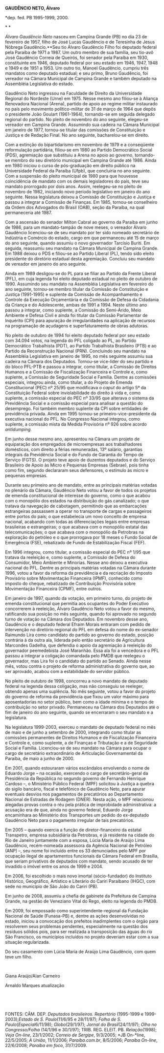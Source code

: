 **GAUDÊNCIO NETO, Álvaro**

\*dep. fed. PB 1995-1999, 2000.

* *

*Álvaro Gaudêncio Neto* nasceu em Campina Grande (PB) no dia 23 de
fevereiro de 1957, filho de José Lucas Gaudêncio e de Teresinha de Jesus
Nóbrega Gaudêncio.**Seu tio Álvaro Gaudêncio Filho foi deputado federal
pela Paraíba de 1971 a 1987. Um outro membro de sua família, seu tio-avô
José Gaudêncio Correia de Queirós, foi senador pela Paraíba em 1930,
constituinte em 1946, deputado federal por seu estado em 1946, 1947,
1948 e 1949 e de 1951 a 1953. Um outro tio, Manoel Gaudêncio, cumpriu
três mandatos como deputado estadual; e seu primo, Bruno Gaudêncio, foi
vereador na Câmara Municipal de Campina Grande e também deputado na
Assembléia Legislativa do estado.

Gaudêncio Neto ingressou na Faculdade de Direito da Universidade
Regional do Nordeste (Urne) em 1975. Nesse mesmo ano filiou-se à Aliança
Renovadora Nacional (Arena), partido de apoio ao regime militar
instaurado no país pelo movimento político-militar de 31 de março de
1964 que depôs o presidente João Goulart (1961-1964), tornando-se em
seguida delegado regional do partido. No pleito de novembro do ano
seguinte, elegeu-se vereador em Campina Grande. Assumindo sua cadeira na
Câmara Municipal em janeiro de 1977, tornou-se titular das comissões de
Constituição e Justiça e de Redação Final. No ano seguinte,
bacharelou-se em direito.

Com a extinção do bipartidarismo em novembro de 1979 e a conseqüente
reformulação partidária, filiou-se em 1980 ao Partido Democrático Social
(PDS), agremiação que substituiu a Arena no apoio ao governo,
tornando-se membro do seu diretório municipal em Campina Grande até
1986. Ainda em 1980 iniciou o curso de pós-graduação em direito público
na Universidade Federal da Paraíba (Ufpb), que concluiria no ano
seguinte. Com a suspensão do pleito municipal de 1980 para que houvesse
coincidência de mandato com os demais legisladores do país, teve seu
mandato prorrogado por dois anos. Assim, reelegeu-se no pleito de
novembro de 1982, iniciando novo período legislativo em janeiro do ano
seguinte. Nessa legislatura deixou a Comissão de Constituição e Justiça
e passou a integrar a Comissão de Finanças. Em 1985, tornou-se
conselheiro da Ordem dos Advogados do Brasil (OAB), seção da Paraíba, na
qual permaneceria até 1987.

Com a ascensão do senador Mílton Cabral ao governo da Paraíba em junho
de 1986, para um mandato-tampão de nove meses, o vereador Álvaro
Gaudêncio licenciou-se de seu mandato por ter sido nomeado secretário de
Indústria e Comércio do estado, cargo em que permaneceu até 15 de março
do ano seguinte, quando assumiu o novo governador Tarcísio Buriti. Em
seguida, reassumiu seu mandato na Câmara Municipal de Campina Grande. Em
1988 deixou o PDS e filiou-se ao Partido Liberal (PL), tendo sido eleito
presidente do diretório estadual desta agremiação. Concluiu seu mandato
de vereador em janeiro do ano seguinte.

Ainda em 1989 desligou-se do PL para se filiar ao Partido da Frente
Liberal (PFL), em cuja legenda foi eleito deputado estadual no pleito de
outubro de 1990. Assumindo seu mandato na Assembléia Legislativa em
fevereiro do ano seguinte, tornou-se membro titular da Comissão de
Constituição e Justiça (1991-1995) e suplente da Comissão de
Acompanhamento e Controle da Execução Orçamentária e da Comissão de
Defesa da Cidadania da Criança e do Adolescente, ambas de 1991 a 1994.
Neste último ano passou a integrar, como suplente, a Comissão do
Semi-Árido, Meio Ambiente e Defesa Civil e ainda foi titular da Comissão
Parlamentar de Inquérito (CPI) para apuração de irregularidades na
aplicação de recursos na programação de açudagens e superfaturamento de
obras adutoras.

No pleito de outubro de 1994 foi eleito deputado federal por seu estado
com 34.094 votos, na legenda do PFL coligado ao PL, ao Partido
Democrático Trabalhista (PDT), ao Partido Trabalhista Brasileiro (PTB) e
ao Partido da Reconstrução Nacional (PRN). Concluindo seu mandato na
Assembléia Legislativa em janeiro de 1995, no mês seguinte assumiu sua
cadeira na Câmara dos Deputados. Tornou-se vice-líder do seu partido e
do bloco PFL-PTB e passou a integrar, como titular, a Comissão de
Direitos Humanos e a Comissão de Fiscalização Financeira e Controle e,
como suplente, a Comissão de Seguridade Social e Família. Dentre as
comissões especiais, integrou ainda, como titular, a do Projeto de
Emenda Constitucional (PEC) nº 25/95 que modificava o *caput* do artigo
5º da Constituição Federal sobre inviolabilidade do direito à vida e,
como suplente, a comissão especial do PEC nº 33/95 que alterava o
sistema da Previdência Social e a comissão especial para analisar a
questão do desemprego. Foi também membro suplente da CPI sobre entidades
de previdência privada. Ainda em 1995 tornou-se primeiro-vice-presidente
da executiva nacional do PFL. No Congresso Nacional integrou, como
suplente, a comissão mista da Medida Provisória nº 926 sobre acordo
*antidumping*.

Em junho desse mesmo ano, apresentou na Câmara um projeto de equiparação
dos empregados de microempresas aos trabalhadores domésticos, com
direito a férias remuneradas, 13º salário, garantias integrais da
Previdência Social e do Fundo de Garantia do Tempo de Serviço (FGTS). O
projeto teve apoio de duzentos deputados e do Serviço Brasileiro de
Apoio às Micro e Pequenas Empresas (Sebrae), pois tinha como fim,
segundo declararam seus defensores, o estímulo às micro e pequenas
empresas.

Durante seu primeiro ano de mandato, entre as principais matérias
votadas no plenário da Câmara, Gaudêncio Neto votou a favor de todos os
projetos de emenda constitucional de interesse do governo, como o que
acabou com o monopólio dos estados na distribuição do gás canalizado; o
que tratava da navegação de cabotagem, permitindo que as embarcações
estrangeiras passassem a operar no transporte de cargas e passageiros
entre portos do país; o que estabelecia um novo conceito de empresa
nacional, acabando com todas as diferenciações legais entre empresas
brasileiras e estrangeiras; o que acabava com o monopólio estatal das
telecomunicações; o que acabava com o monopólio da Petrobras na
exploração do petróleo e o que prorrogava por 18 meses o Fundo Social de
Emergência (FSE), rebatizado de Fundo de Estabilização Fiscal (FEF).

Em 1996 integrou, como titular, a comissão especial do PEC nº 1/95 que
tratava da reeleição e, como suplente, a Comissão de Defesa do
Consumidor, Meio Ambiente e Minorias. Nesse ano deixou a executiva
nacional do PFL. Dentre as principais matérias votadas na Câmara durante
1996, votou a favor da reforma da previdência e da recriação do Imposto
Provisório sobre Movimentação Financeira (IPMF), conhecido como imposto
do cheque, rebatizado de Contribuição Provisória sobre Movimentação
Financeira (CPMF), entre outros.

Em janeiro de 1997, quando da votação, em primeiro turno, do projeto de
emenda constitucional que permitia aos ocupantes do Poder Executivo
concorrerem à reeleição, Álvaro Gaudêncio Neto votou a favor do mesmo,
ratificando sua posição no mês seguinte, quando foi aprovado no segundo
turno de votação na Câmara dos Deputados. Em novembro desse ano,
Gaudêncio e o deputado federal Efraim Morais entraram com pedido de
intervenção no diretório regional do PFL em defesa do nome do ex-senador
Raimundo Lira como candidato do partido ao governo do estado, posição
contrária à da outra ala, liderada pelo então secretário de Agricultura
Marcondes Gadelha, que defendia o apoio da agremiação à reeleição do
governador peemedebista José Maranhão. Essa ala foi a vencedora e o PFL
passou a integrar a coligação comandada pelo PMDB que reelegeu o
governador, mas Lira foi o candidato do partido ao Senado. Ainda nesse
mês, votou contra o projeto de reforma administrativa do governo que, ao
ser aprovado, acabou com a estabilidade do servidor público.

No pleito de outubro de 1998, concorreu a novo mandato de deputado
federal na legenda dessa coligação, mas não conseguiu se reeleger,
obtendo apenas uma suplência. No mês seguinte, votou a favor do projeto
do governo de reforma da previdência que fixou um valor máximo para
aposentadorias no setor público, bem como a idade mínima e o tempo de
contribuição no setor privado. Permaneceu na Câmara dos Deputados até o
fim de janeiro do ano seguinte, quando se encerraram o seu mandato e a
legislatura.

Na legislatura 1999-2003, exerceu o mandato de deputado federal no mês
de maio e de junho a setembro de 2000, integrando como titular as
comissões permanentes de Direitos Humanos e de Fiscalização Financeira e
Controle e, como suplente, a de Finanças e Tributação e a de Seguridade
Social e Família. Licenciou-se de seu mandato na Câmara para ocupar o
cargo de secretário extraordinário de Articulação Governamental da
Paraíba, de maio a junho de 2000.

Em 2001, quando estouraram vários escândalos envolvendo o nome de
Eduardo Jorge – na ocasião, exercendo o cargo de secretário-geral da
Presidência da República no segundo governo de Fernando Henrique Cardoso
–, o Ministério Público Federal (MPF) solicitou à Justiça a quebra do
sigilo bancário, fiscal e telefônico de Gaudêncio Neto, para apurar
eventuais desvios nos pagamentos de precatórios ao Departamento Nacional
de Estradas de Rodagem (DNER). Nesta ação, o MPF relacionou alegadas
provas contra o réu pela prática de improbidade administrativa: a
acusação era de que, ainda no governo federal, Eduardo Jorge encaminhara
ao Ministério dos Transportes um pedido do ex-deputado Gaudêncio Neto
para o pagamento irregular de tais precatórios.

Em 2005 – quando exercia a função de diretor-financeiro da estatal
Transpetro, empresa subsidiária da Petrobras, e já residente na cidade
do Rio de Janeiro juntamente com a esposa, Lúcia Maria de Araújo Lima
Gaudêncio, recém-nomeada assessora da Agência Nacional de Petróleo (ANP)
–, seu nome foi incluído entre os 33 denunciados pelo MPF por ocupação
ilegal de apartamentos funcionais da Câmara Federal em Brasília, que
seriam privativos de deputados com mandato, sendo acusado de ter
invadido o imóvel entre os anos de 1999 e 2004.

Em 2006, foi escolhido o mais novo imortal (sócio-fundador) do Instituto
Histórico, Geográfico, Artístico e Literário do Cariri Paraibano (IHGC),
com sede no município de São João do Cariri (PB).

Em junho de 2008, assumiu a chefia de gabinete da Prefeitura de Campina
Grande, na gestão de Veneziano Vital do Rego, eleito na legenda do PMDB.

Em 2009, foi empossado como superintendente-regional da Fundação
Nacional de Saúde (Funasa-PB) e, dentre as ações desenvolvidas no
estado, iniciou a convocação dos prefeitos inadimplentes com o órgão
para resolverem seus problemas pendentes, especialmente na questão dos
resíduos sólidos pois, para ser realizada a transposição das águas do
rio São Francisco, os municípios incluídos no projeto deveriam estar com
a sua situação regularizada.

Do seu casamento com Lúcia Maria de Araújo Lima Gaudêncio, com quem teve
um filho.

 

Giana Araújo/Alan Carneiro

Arnaldo Marques atualização

 

 

FONTES: CÂM. DEP. *Deputados brasileiros. Repertório* (1995-1999 e
1999-2003);*Estado de S. Paulo*(11/6/95 e 28/11/97); *Folha de S.
Paulo*(*Especial*6/11/98); *Globo*(29/1/97); *Jornal do
Brasil*(24/11/97); *Olho no Congresso/Folha* (14/1/96 e 30/1/97); TRIB.
REG. ELEIT. PB. *Relação*(1998); *Veja On-line*, 23/1/2002; *Correio de
Sergipe*, 9/3/2005; *JB On-*line, 22/5/2005; *A União*, 11/1/2006;
*Paraíba.com.br*, 8/5/2006; *Paraíba On-line*, 22/6/2008; *Paraíba em
foco*, 31/7/2009.

 
